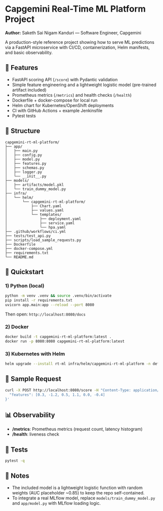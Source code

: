 # Capgemini Real-Time ML Platform Project

**Author:** Saketh Sai Nigam Kanduri — Software Engineer, Capgemini

A production-style reference project showing how to serve ML predictions via a FastAPI microservice with CI/CD, containerization, Helm manifests, and basic observability.

## 🚀 Features
- FastAPI scoring API (`/score`) with Pydantic validation
- Simple feature engineering and a lightweight logistic model (pre-trained artifact included)
- Prometheus metrics (`/metrics`) and health checks (`/health`)
- Dockerfile + docker-compose for local run
- Helm chart for Kubernetes/OpenShift deployments
- CI with GitHub Actions + example Jenkinsfile
- Pytest tests

## 🧭 Structure
```
capgemini-rt-ml-platform/
├── app/
│   ├── main.py
│   ├── config.py
│   ├── model.py
│   ├── features.py
│   ├── schemas.py
│   ├── logger.py
│   └── __init__.py
├── models/
│   ├── artifacts/model.pkl
│   └── train_dummy_model.py
├── infra/
│   └── helm/
│       └── capgemini-rt-ml-platform/
│           ├── Chart.yaml
│           ├── values.yaml
│           └── templates/
│               ├── deployment.yaml
│               ├── service.yaml
│               └── hpa.yaml
├── .github/workflows/ci.yml
├── tests/test_api.py
├── scripts/load_sample_requests.py
├── Dockerfile
├── docker-compose.yml
├── requirements.txt
└── README.md
```

## 🧪 Quickstart

### 1) Python (local)
```bash
python -m venv .venv && source .venv/bin/activate
pip install -r requirements.txt
uvicorn app.main:app --reload --port 8080
```
Then open: `http://localhost:8080/docs`

### 2) Docker
```bash
docker build -t capgemini-rt-ml-platform:latest .
docker run -p 8080:8080 capgemini-rt-ml-platform:latest
```

### 3) Kubernetes with Helm
```bash
helm upgrade --install rt-ml infra/helm/capgemini-rt-ml-platform -n default
```

## 🧩 Sample Request
```bash
curl -X POST http://localhost:8080/score -H "Content-Type: application/json" -d '{
  "features": [0.3, -1.2, 0.5, 1.1, 0.0, -0.4]
}'
```

## 📊 Observability
- **/metrics**: Prometheus metrics (request count, latency histogram)
- **/health**: liveness check

## 🧪 Tests
```bash
pytest -q
```

## 📄 Notes
- The included model is a lightweight logistic function with random weights (AUC placeholder ~0.85) to keep the repo self-contained.
- To integrate a real MLflow model, replace `models/train_dummy_model.py` and `app/model.py` with MLflow loading logic.
